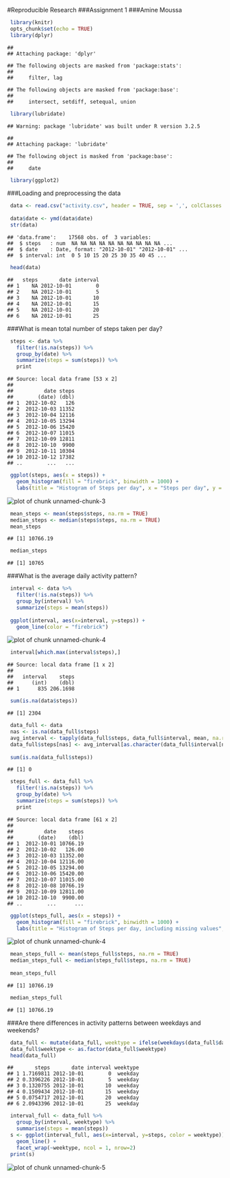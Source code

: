 #Reproducible Research 
###Assignment 1
###Amine Moussa


```r
 library(knitr)
 opts_chunk$set(echo = TRUE)
 library(dplyr)
```

```
## 
## Attaching package: 'dplyr'
```

```
## The following objects are masked from 'package:stats':
## 
##     filter, lag
```

```
## The following objects are masked from 'package:base':
## 
##     intersect, setdiff, setequal, union
```

```r
 library(lubridate)
```

```
## Warning: package 'lubridate' was built under R version 3.2.5
```

```
## 
## Attaching package: 'lubridate'
```

```
## The following object is masked from 'package:base':
## 
##     date
```

```r
 library(ggplot2)
```
###Loading and preprocessing the data
 

```r
 data <- read.csv("activity.csv", header = TRUE, sep = ',', colClasses = c("numeric", "character","integer"))
 
 data$date <- ymd(data$date)
 str(data)
```

```
## 'data.frame':	17568 obs. of  3 variables:
##  $ steps   : num  NA NA NA NA NA NA NA NA NA NA ...
##  $ date    : Date, format: "2012-10-01" "2012-10-01" ...
##  $ interval: int  0 5 10 15 20 25 30 35 40 45 ...
```

```r
 head(data)
```

```
##   steps       date interval
## 1    NA 2012-10-01        0
## 2    NA 2012-10-01        5
## 3    NA 2012-10-01       10
## 4    NA 2012-10-01       15
## 5    NA 2012-10-01       20
## 6    NA 2012-10-01       25
```
 
###What is mean total number of steps taken per day?
 

```r
 steps <- data %>%
   filter(!is.na(steps)) %>%
   group_by(date) %>%
   summarize(steps = sum(steps)) %>%
   print
```

```
## Source: local data frame [53 x 2]
## 
##          date steps
##        (date) (dbl)
## 1  2012-10-02   126
## 2  2012-10-03 11352
## 3  2012-10-04 12116
## 4  2012-10-05 13294
## 5  2012-10-06 15420
## 6  2012-10-07 11015
## 7  2012-10-09 12811
## 8  2012-10-10  9900
## 9  2012-10-11 10304
## 10 2012-10-12 17382
## ..        ...   ...
```

```r
 ggplot(steps, aes(x = steps)) +
   geom_histogram(fill = "firebrick", binwidth = 1000) +
   labs(title = "Histogram of Steps per day", x = "Steps per day", y = "Frequency")
```

![plot of chunk unnamed-chunk-3](figure/unnamed-chunk-3-1.png)

```r
 mean_steps <- mean(steps$steps, na.rm = TRUE)
 median_steps <- median(steps$steps, na.rm = TRUE)
 mean_steps
```

```
## [1] 10766.19
```

```r
 median_steps
```

```
## [1] 10765
```
###What is the average daily activity pattern?


```r
 interval <- data %>%
   filter(!is.na(steps)) %>%
   group_by(interval) %>%
   summarize(steps = mean(steps))
 
 ggplot(interval, aes(x=interval, y=steps)) +
   geom_line(color = "firebrick")
```

![plot of chunk unnamed-chunk-4](figure/unnamed-chunk-4-1.png)

```r
 interval[which.max(interval$steps),]
```

```
## Source: local data frame [1 x 2]
## 
##   interval    steps
##      (int)    (dbl)
## 1      835 206.1698
```

```r
 sum(is.na(data$steps))
```

```
## [1] 2304
```

```r
 data_full <- data
 nas <- is.na(data_full$steps)
 avg_interval <- tapply(data_full$steps, data_full$interval, mean, na.rm=TRUE, simplify=TRUE)
 data_full$steps[nas] <- avg_interval[as.character(data_full$interval[nas])]
 
 sum(is.na(data_full$steps))
```

```
## [1] 0
```

```r
 steps_full <- data_full %>%
   filter(!is.na(steps)) %>%
   group_by(date) %>%
   summarize(steps = sum(steps)) %>%
   print
```

```
## Source: local data frame [61 x 2]
## 
##          date    steps
##        (date)    (dbl)
## 1  2012-10-01 10766.19
## 2  2012-10-02   126.00
## 3  2012-10-03 11352.00
## 4  2012-10-04 12116.00
## 5  2012-10-05 13294.00
## 6  2012-10-06 15420.00
## 7  2012-10-07 11015.00
## 8  2012-10-08 10766.19
## 9  2012-10-09 12811.00
## 10 2012-10-10  9900.00
## ..        ...      ...
```

```r
 ggplot(steps_full, aes(x = steps)) +
   geom_histogram(fill = "firebrick", binwidth = 1000) +
   labs(title = "Histogram of Steps per day, including missing values", x = "Steps per day", y = "Frequency")
```

![plot of chunk unnamed-chunk-4](figure/unnamed-chunk-4-2.png)

```r
 mean_steps_full <- mean(steps_full$steps, na.rm = TRUE)
 median_steps_full <- median(steps_full$steps, na.rm = TRUE)
 
 mean_steps_full
```

```
## [1] 10766.19
```

```r
 median_steps_full
```

```
## [1] 10766.19
```
 
###Are there differences in activity patterns between weekdays and weekends?
 

```r
 data_full <- mutate(data_full, weektype = ifelse(weekdays(data_full$date) == "Saturday" | weekdays(data_full$date) == "Sunday", "weekend", "weekday"))
 data_full$weektype <- as.factor(data_full$weektype)
 head(data_full)
```

```
##       steps       date interval weektype
## 1 1.7169811 2012-10-01        0  weekday
## 2 0.3396226 2012-10-01        5  weekday
## 3 0.1320755 2012-10-01       10  weekday
## 4 0.1509434 2012-10-01       15  weekday
## 5 0.0754717 2012-10-01       20  weekday
## 6 2.0943396 2012-10-01       25  weekday
```

```r
 interval_full <- data_full %>%
   group_by(interval, weektype) %>%
   summarise(steps = mean(steps))
 s <- ggplot(interval_full, aes(x=interval, y=steps, color = weektype)) +
   geom_line() +
   facet_wrap(~weektype, ncol = 1, nrow=2)
 print(s)
```

![plot of chunk unnamed-chunk-5](figure/unnamed-chunk-5-1.png)
 
